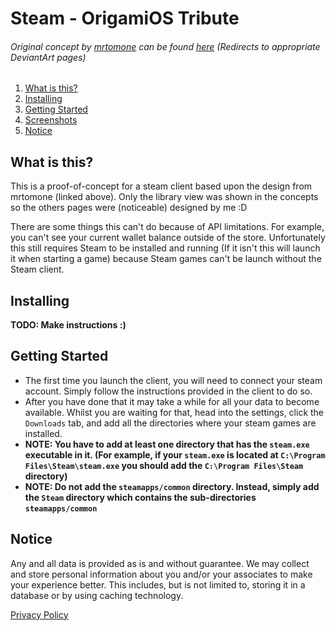 # Steam - OrigamiOS Tribute
###### Original concept by [mrtomone](http://mrtomone.deviantart.com/) can be found [here](http://www.deviantart.com/art/Origami-OS-2-4-2-Concept-Update-556728058) (Redirects to appropriate DeviantArt pages)

1. [What is this?](#what-is-this)
2. [Installing](#installing)
3. [Getting Started](#getting-started)
4. [Screenshots](#screenshots)
5. [Notice](#notice)

## What is this?
This is a proof-of-concept for a steam client based upon the design from mrtomone (linked above). Only the library view was shown in the concepts so the others pages were (noticeable) designed by me :D

There are some things this can't do because of API limitations. For example, you can't see your current wallet balance outside of the store. Unfortunately this still requires Steam to be installed and running (If it isn't this will launch it when starting a game) because Steam games can't be launch without the Steam client.

## Installing
**TODO: Make instructions :)**

## Getting Started
- The first time you launch the client, you will need to connect your steam account. Simply follow the instructions provided in the client to do so.
- After you have done that it may take a while for all your data to become available. Whilst you are waiting for that, head into the settings, click the `Downloads` tab, and add all the directories where your steam games are installed.
- **NOTE: You have to add at least one directory that has the `steam.exe` executable in it. (For example, if your `steam.exe` is located at `C:\Program Files\Steam\steam.exe` you should add the `C:\Program Files\Steam` directory)**
- **NOTE: Do not add the `steamapps/common` directory. Instead, simply add the `Steam` directory which contains the sub-directories `steamapps/common`**

## Notice
Any and all data is provided as is and without guarantee. We may collect and store personal information about you and/or your associates to make your experience better. This includes, but is not limited to, storing it in a database or by using caching technology.

[Privacy Policy](./public/privacy_policy.html)
